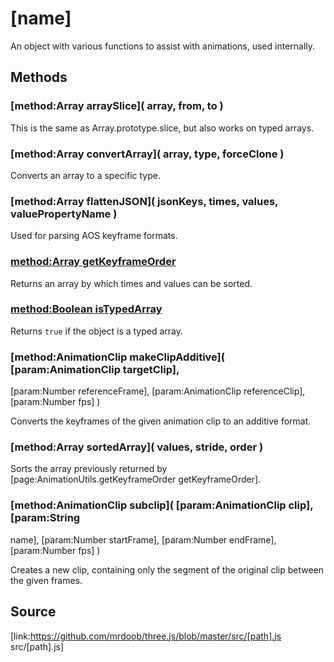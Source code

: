 # [name]

An object with various functions to assist with animations, used internally.

## Methods

### [method:Array arraySlice]( array, from, to )

This is the same as Array.prototype.slice, but also works on typed arrays.

### [method:Array convertArray]( array, type, forceClone )

Converts an array to a specific type.

### [method:Array flattenJSON]( jsonKeys, times, values, valuePropertyName )

Used for parsing AOS keyframe formats.

### [method:Array getKeyframeOrder]( times )

Returns an array by which times and values can be sorted.

### [method:Boolean isTypedArray]( object )

Returns `true` if the object is a typed array.

### [method:AnimationClip makeClipAdditive]( [param:AnimationClip targetClip],
[param:Number referenceFrame], [param:AnimationClip referenceClip],
[param:Number fps] )

Converts the keyframes of the given animation clip to an additive format.

### [method:Array sortedArray]( values, stride, order )

Sorts the array previously returned by [page:AnimationUtils.getKeyframeOrder
getKeyframeOrder].

### [method:AnimationClip subclip]( [param:AnimationClip clip], [param:String
name], [param:Number startFrame], [param:Number endFrame], [param:Number fps]
)

Creates a new clip, containing only the segment of the original clip between
the given frames.

## Source

[link:https://github.com/mrdoob/three.js/blob/master/src/[path].js
src/[path].js]

